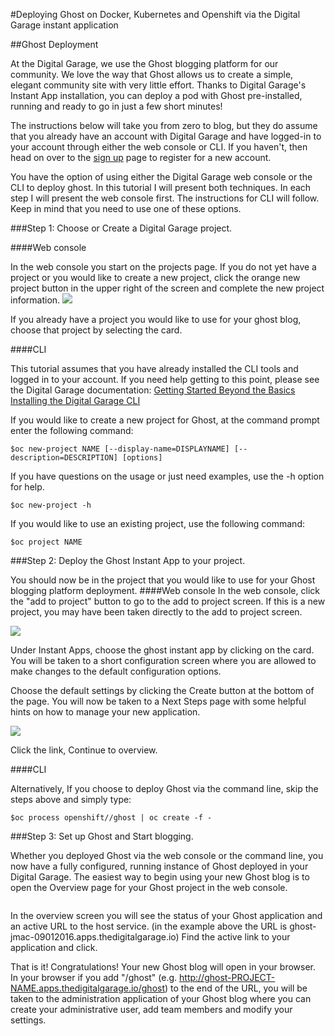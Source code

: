 #Deploying Ghost on Docker, Kubernetes and Openshift via the Digital Garage instant application

##Ghost Deployment

At the Digital Garage, we use the Ghost blogging platform for our community. We love the way that Ghost allows us to create a simple, elegant community site with very little effort. Thanks to Digital Garage's Instant App installation, you can deploy a pod with Ghost pre-installed, running and ready to go in just a few short minutes!

The instructions below will take you from zero to blog, but they do assume that you already have an account with Digital Garage and have logged-in to your account through either the web console or CLI. If you haven't, then head on over to the [sign up](https://dg-infra.thedigitalgarage.io/auth/realms/master/protocol/openid-connect/registrations?client_id=cochera&redirect_uri=http%3A%2F%2Fwww.thedigitalgarage.io%2F&state=ca692c6d-7d42-4f70-8268-1f2cac2cfde7&nonce=de6bbf50-29da-4b4f-8510-b5abae381d19&response_mode=fragment&response_type=code) page to register for a new account.

You have the option of using either the Digital Garage web console or the CLI to deploy ghost. In this tutorial I will present both techniques. In each step I will present the web console first. The instructions for CLI will follow. Keep in mind that you need to use one of these options.  

###Step 1: Choose or Create a Digital Garage project.

####Web console


In the web console you start on the projects page. If you do not yet have a project or you would like to create a new project, click the orange new project button in the upper right of the screen and complete the new project information.
![](https://raw.githubusercontent.com/thedigitalgarage/openshift-docs/master/getting_started/images/dg-new-project.png)

If you already have a project you would like to use for your ghost blog, choose that project by selecting the card.

####CLI

This tutorial assumes that you have already installed the CLI tools and logged in to your account. If you need help getting to this point, please see the Digital Garage documentation: [Getting Started Beyond the Basics Installing the Digital Garage CLI](http://docs.thedigitalgarage.io/getting_started/beyond_the_basics.html#btb-installing-the-digital-garage-cli)

If you would like to create a new project for Ghost, at the command prompt enter the following command:

    $oc new-project NAME [--display-name=DISPLAYNAME] [--description=DESCRIPTION] [options]

If you have questions on the usage or just need examples, use the -h option for help.

    $oc new-project -h

If you would like to use an existing project, use the following command:

    $oc project NAME


###Step 2: Deploy the Ghost Instant App to your project.

You should now be in the project that you would like to use for your Ghost blogging platform deployment.
####Web console
In the web console, click the "add to project" button to go to the add to project screen. If this is a new project, you may have been taken directly to the add to project screen.

![](https://raw.githubusercontent.com/thedigitalgarage/openshift-docs/master/getting_started/images/dg-select-quickstart.png)

Under Instant Apps, choose the ghost instant app by clicking on the card. You will be taken to a short configuration screen where you are allowed to make changes to the default configuration options. 

Choose the default settings by clicking the Create button at the bottom of the page. You will now be taken to a Next Steps page with some helpful hints on how to manage your new application.

![](https://raw.githubusercontent.com/thedigitalgarage/openshift-docs/master/getting_started/images/dg-copy-webhook.png)

Click the link, Continue to overview. 

####CLI

Alternatively, If you choose to deploy Ghost via the command line, skip the steps above and simply type:

    $oc process openshift//ghost | oc create -f -

###Step 3: Set up Ghost and Start blogging.

Whether you deployed Ghost via the web console or the command line, you now have a fully configured, running instance of Ghost deployed in your Digital Garage. The easiest way to begin using your new Ghost blog is to open the Overview page for your Ghost project in the web console.

![]()

In the overview screen you will see the status of your Ghost application and an active URL to the host service. (in the example above the URL is ghost-jmac-09012016.apps.thedigitalgarage.io) Find the active link to your application and click. 

That is it! Congratulations! Your new Ghost blog will open in your browser.
![]()
 In your browser if you add "/ghost" (e.g. http://ghost-PROJECT-NAME.apps.thedigitalgarage.io/ghost) to the end of the URL, you will be taken to the administration application of your Ghost blog where you can create your administrative user, add team members and modify your settings. 

![]()
